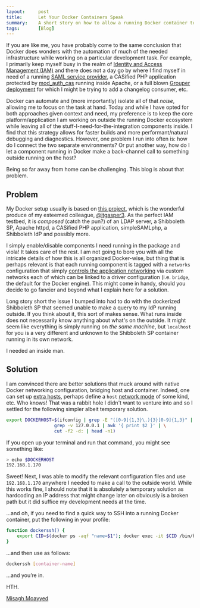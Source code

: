 ```yaml
---
layout:     post
title:      Let Your Docker Containers Speak
summary:    A short story on how to allow a running Docker container to get in touch with home and host.
tags:       [Blog]
---
```


If you are like me, you have probably come to the same conclusion that Docker does wonders with the automation of much of the needed  infrastructure while working on a particular development task. For example, I primarily keep myself busy in the realm of [Identity and Access Management (IAM)](https://www.unicon.net/solutions/identity-and-access-management) and there does not a day go by where I find myself in need of a running [SAML service provider](https://github.com/UniconLabs/spring-security-saml-java-sp), a CASified PHP application protected by [mod_auth_cas](https://github.com/apereo/mod_auth_cas) running inside Apache, or a full blown [Grouper deployment](https://github.com/Unicon/grouper-dockerized) for which I might be trying to add a changelog consumer, etc. 

Docker can automate and (more importantly) isolate all of that *noise*, allowing me to focus on the task at hand. Today and while I have opted for both approaches given context and need, my preference is to keep the core platform/application I am working on outside the running Docker ecosystem while leaving all of the stuff-I-need-for-the-integration components inside. I find that this strategy allows for faster builds and more performant/natural debugging and diagnostics. However, one problem I run into often is: how do I connect the two separate environments? Or put another way, how do I let a component running in Docker make a back-channel call to something outside running on the host?

Being so far away from home can be challenging. This blog is about that problem.

## Problem

My Docker setup usually is based on [this project](https://github.com/UniconLabs/dockerized-idp-testbed), which is the wonderful produce of my esteemed colleague, [@jtgasper3](https://github.com/jtgasper3). As the perfect IAM testbed, it is *composed* (catch the pun?) of an LDAP server, a Shibboleth SP, Apache httpd, a CASified PHP application, simpleSAMLphp, a Shibboleth IdP and possibly more. 

I simply enable/disable components I need running in the package and viola! It takes care of the rest. I am not going to bore you with all the intricate details of how this is all organized Docker-wise, but thing that is perhaps relevant is that each running component is tagged with a `networks` configuration that simply [controls the application networking](https://docs.docker.com/compose/networking/) via custom networks each of which can be linked to a driver configuration (i.e. `bridge`, the default for the Docker engine). This might come in handy, should you decide to go fancier and beyond what I explain here for a solution.

Long story short the issue I bumped into had to do with the dockerized Shibboleth SP that seemed unable to make a query to my IdP running outside. If you think about it, this sort of makes sense. What runs inside does not necessarily know anything about what's on the outside. It might seem like everything is simply running on *the same machine*, but `localhost` for you is a very different and unknown to the Shibboleth SP container running in its own network.

I needed an inside man.

## Solution

I am convinced there are better solutions that muck around with native Docker networking configuration, bridging host and container. Indeed, one can set up [extra hosts](https://docs.docker.com/compose/compose-file/#extra_hosts), perhaps define a `host` [network mode](https://docs.docker.com/compose/compose-file/#network_mode) of some kind, etc. Who knows! That was a rabbit hole I didn't want to venture into and so I settled for the following simpler albeit temporary solution.

```bash
export DOCKERHOST=$(ifconfig | grep -E "([0-9]{1,3}\.){3}[0-9]{1,3}" | \
                  grep -v 127.0.0.1 | awk '{ print $2 }' | \
                  cut -f2 -d: | head -n1)
```

If you open up your terminal and run that command, you might see something like:

```bash
> echo $DOCKERHOST
192.168.1.170
```

Sweet! Next, I was able to modify the relevant configuration files and use `192.168.1.170` anywhere I needed to make a call to the outside world. While this works fine, I should note that it is absolutely a temporary solution as hardcoding an IP address that might change later on obviously is a broken path but it did suffice my development needs at the time.

...and oh, if you need to find a quick way to SSH into a running Docker container, put the following in your profile:

```bash
function dockerssh() {
    export CID=$(docker ps -aqf "name=$1"); docker exec -it $CID /bin/bash
}
```

...and then use as follows:

```bash
dockerssh [container-name]
```

…and you’re in.

HTH.

[Misagh Moayyed](https://twitter.com/misagh84)